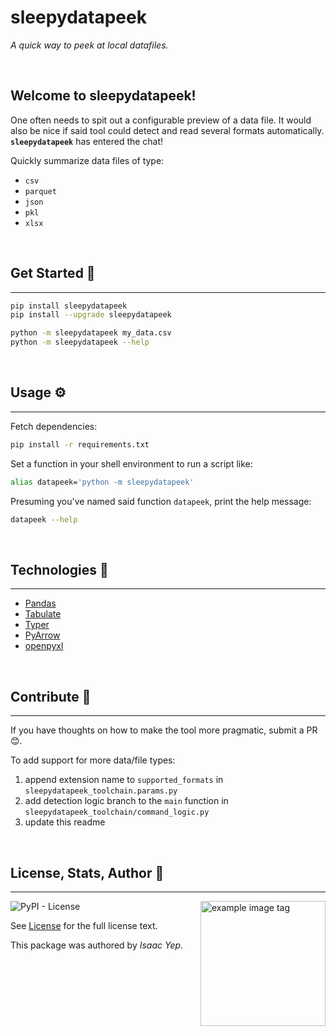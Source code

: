 # **sleepydatapeek**
*A quick way to peek at local datafiles.*

<br />

## **Welcome to sleepydatapeek!**
One often needs to spit out a configurable preview of a data file. It would also be nice if said tool could detect and read several formats automatically.\
**`sleepydatapeek`** has entered the chat!

Quickly summarize data files of type:
- `csv`
- `parquet`
- `json`
- `pkl`
- `xlsx`

<br />

## **Get Started 🚀**
<hr>

```sh
pip install sleepydatapeek
pip install --upgrade sleepydatapeek

python -m sleepydatapeek my_data.csv
python -m sleepydatapeek --help
```

<br />

## **Usage ⚙**
<hr>

Fetch dependencies:
```sh
pip install -r requirements.txt
```

Set a function in your shell environment to run a script like:
```sh
alias datapeek='python -m sleepydatapeek'
```

Presuming you've named said function `datapeek`, print the help message:
```sh
datapeek --help
```

<br />

## **Technologies 🧰**
<hr>

  - [Pandas](https://pandas.pydata.org/docs/)
  - [Tabulate](https://pypi.org/project/tabulate/)
  - [Typer](https://typer.tiangolo.com/)
  - [PyArrow](https://arrow.apache.org/docs/python/index.html)
  - [openpyxl](https://pypi.org/project/openpyxl/)

<br />

## **Contribute 🤝**
<hr>

If you have thoughts on how to make the tool more pragmatic, submit a PR 😊.

To add support for more data/file types:
1. append extension name to `supported_formats` in `sleepydatapeek_toolchain.params.py`
2. add detection logic branch to the `main` function in `sleepydatapeek_toolchain/command_logic.py`
3. update this readme

<br />

## **License, Stats, Author 📜**
<hr>

<img align="right" alt="example image tag" src="https://i.imgur.com/jtNwEWu.png" width="200" />

<!-- badge cluster -->

![PyPI - License](https://img.shields.io/pypi/l/sleepydatapeek?style=plastic)

<!-- / -->
See [License](LICENSE) for the full license text.

This package was authored by *Isaac Yep*.